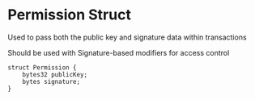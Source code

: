 # Permission Struct

Used to pass both the public key and signature data within transactions

Should be used with Signature-based modifiers for access control

```solidity
struct Permission {
    bytes32 publicKey;
    bytes signature;
}
```

